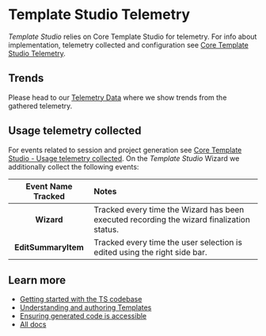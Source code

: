 # Template Studio Telemetry

*Template Studio* relies on Core Template Studio for telemetry. For info about implementation, telemetry collected and configuration see [Core Template Studio Telemetry](https://github.com/microsoft/CoreTemplateStudio/blob/main/docs/telemetry.md).

## Trends

Please head to our [Telemetry Data](telemetryData.md) where we show trends from the gathered telemetry.

## Usage telemetry collected

For events related to session and project generation see [Core Template Studio -  Usage telemetry collected](https://github.com/microsoft/CoreTemplateStudio/blob/main/docs/telemetry.md#usage-telemetry-collected). On the *Template Studio* Wizard we additionally collect the following events:

|Event Name Tracked |Notes |
|:-------------:|:-----|
| **Wizard** | Tracked every time the Wizard has been executed recording the wizard finalization status.|
| **EditSummaryItem** | Tracked every time the user selection is edited using the right side bar.|


## Learn more

- [Getting started with the TS codebase](/CONTRIBUTING.md)
- [Understanding and authoring Templates](./templates.md)
- [Ensuring generated code is accessible](./accessibility.md)
- [All docs](./readme.md)
